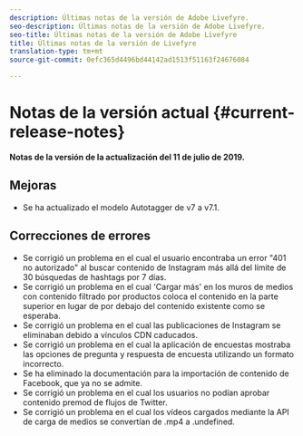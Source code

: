 ```yaml
---
description: Últimas notas de la versión de Adobe Livefyre.
seo-description: Últimas notas de la versión de Adobe Livefyre.
seo-title: Últimas notas de la versión de Adobe Livefyre
title: Últimas notas de la versión de Livefyre
translation-type: tm+mt
source-git-commit: 0efc365d4496bd44142ad1513f51163f24676084

---
```



# Notas de la versión actual {#current-release-notes}

**Notas de la versión de la actualización del 11 de julio de 2019.**

## Mejoras

* Se ha actualizado el modelo Autotagger de v7 a v7.1.

## Correcciones de errores

* Se corrigió un problema en el cual el usuario encontraba un error "401 no autorizado" al buscar contenido de Instagram más allá del límite de 30 búsquedas de hashtags por 7 días.
* Se corrigió un problema en el cual 'Cargar más' en los muros de medios con contenido filtrado por productos coloca el contenido en la parte superior en lugar de por debajo del contenido existente como se esperaba.
* Se corrigió un problema en el cual las publicaciones de Instagram se eliminaban debido a vínculos CDN caducados.
* Se corrigió un problema en el cual la aplicación de encuestas mostraba las opciones de pregunta y respuesta de encuesta utilizando un formato incorrecto.
* Se ha eliminado la documentación para la importación de contenido de Facebook, que ya no se admite.
* Se corrigió un problema en el cual los usuarios no podían aprobar contenido premod de flujos de Twitter.
* Se corrigió un problema en el cual los vídeos cargados mediante la API de carga de medios se convertían de .mp4 a .undefined.
